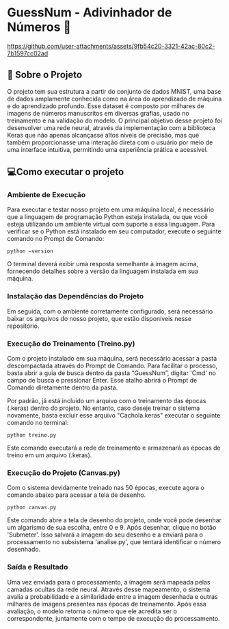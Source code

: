 # GuessNum - Adivinhador de Números 🔢

https://github.com/user-attachments/assets/9fb54c20-3321-42ac-80c2-7b1597cc02ad

## 🔎 Sobre o Projeto 
O projeto tem sua estrutura a partir do conjunto de dados MNIST, uma base de dados amplamente conhecida como na área do aprendizado de máquina e do aprendizado profundo. Esse dataset é composto por milhares de imagens de números manuscritos em diversas grafias, usado no treinamento e na validação do modelo. O principal objetivo desse projeto foi desenvolver uma rede neural, através da implementação com a biblioteca Keras que não apenas alcançasse altos níveis de precisão, mas que também proporcionasse uma interação direta com o usuário por meio de uma interface intuitiva, permitindo uma experiência prática e acessível.


## 💻Como executar o projeto

### Ambiente de Execução
Para executar e testar nosso projeto em uma máquina local, é necessário que a linguagem de programação Python esteja instalada, ou que você esteja utilizando um ambiente virtual com suporte a essa linguagem. Para verificar se o Python está instalado em seu computador, execute o seguinte comando no Prompt de Comando:

```python –version```

O terminal deverá exibir uma resposta semelhante à imagem acima, fornecendo detalhes sobre a versão da linguagem instalada em sua máquina.


### Instalação das Dependências do Projeto
Em seguida, com o ambiente corretamente configurado, será necessário baixar os arquivos do nosso projeto, que estão disponíveis nesse repositório.

### Execução do Treinamento (Treino.py)
Com o projeto instalado em sua máquina, será necessário acessar a pasta descompactada através do Prompt de Comando. Para facilitar o processo, basta abrir a guia de busca dentro da pasta “GuessNum”, digitar 'Cmd' no campo de busca e pressionar Enter. Esse atalho abrirá o Prompt de Comando diretamente dentro da pasta.

Por padrão, já está incluido um arquivo com o treinamento das épocas (.keras) dentro do projeto. No entanto, caso deseje treinar o sistema novamente, basta excluir esse arquivo "Cachola.keras" executar o seguinte comando no terminal:

```python treino.py```

Este comando executará a rede de treinamento e armazenará as épocas de treino em um arquivo (.keras). 

### Execução do Projeto (Canvas.py)
Com o sistema devidamente treinado nas 50 épocas, execute agora o comando abaixo para acessar a tela de desenho.

```python canvas.py```

Este comando abre a tela de desenho do projeto, onde você pode desenhar um algarismo de sua escolha, entre 0 e 9. Após desenhar, clique no botão 'Submeter'. Isso salvará a imagem do seu desenho e a enviará para o processamento no subsistema 'analise.py', que tentará identificar o número desenhado.

### Saída e Resultado
Uma vez enviada para o processamento, a imagem será mapeada pelas camadas ocultas da rede neural. Através desse mapeamento, o sistema avalia a probabilidade e a similaridade entre a imagem desenhada e outras milhares de imagens presentes nas épocas de treinamento. Após essa avaliação, o modelo retorna o número que ele acredita ser o correspondente, juntamente com o tempo de execução do processamento.
